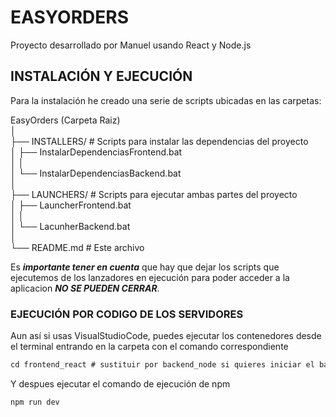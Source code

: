 # EASYORDERS
Proyecto desarrollado por Manuel usando React y Node.js  

## INSTALACIÓN Y EJECUCIÓN
Para la instalación he creado una serie de scripts ubicadas en las carpetas:   


EasyOrders (Carpeta Raiz)  
│  
├── INSTALLERS/ # Scripts para instalar las dependencias del proyecto   
│    ├── InstalarDependenciasFrontend.bat  
│    │   
│    └── InstalarDependenciasBackend.bat  
│   
├── LAUNCHERS/ # Scripts para ejecutar ambas partes del proyecto   
│    ├── LauncherFrontend.bat  
│    │   
│    └── LacunherBackend.bat  
│  
└── README.md # Este archivo    

    
  
Es ***importante tener en cuenta*** que hay que dejar los scripts que ejecutemos de los lanzadores en ejecución para poder acceder a la aplicacion ***NO SE PUEDEN CERRAR***. 

### EJECUCIÓN POR CODIGO DE LOS SERVIDORES

Aun así si usas VisualStudioCode, puedes ejecutar los contenedores desde el terminal entrando en la carpeta con el comando correspondiente

```markdown
cd frontend_react # sustituir por backend_node si quieres iniciar el backend
```

Y despues ejecutar el comando de ejecución de npm

```markdown
npm run dev
```